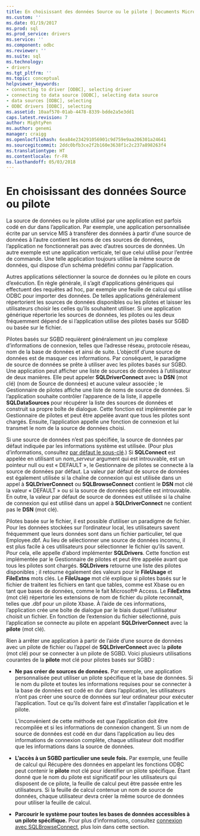```yaml
---
title: En choisissant des données Source ou le pilote | Documents Microsoft
ms.custom: ''
ms.date: 01/19/2017
ms.prod: sql
ms.prod_service: drivers
ms.service: ''
ms.component: odbc
ms.reviewer: ''
ms.suite: sql
ms.technology:
- drivers
ms.tgt_pltfrm: ''
ms.topic: conceptual
helpviewer_keywords:
- connecting to driver [ODBC], selecting driver
- connecting to data source [ODBC], selecting data source
- data sources [ODBC], selecting
- ODBC drivers [ODBC], selecting
ms.assetid: 10aaf570-01ab-4478-8339-bdde2a5e3dd1
caps.latest.revision: 7
author: MightyPen
ms.author: genemi
manager: craigg
ms.openlocfilehash: 6ea84e234291056901c9d759e9aa206301a24641
ms.sourcegitcommit: 2ddc0bfb3ce2f2b160e3638f1c2c237a898263f4
ms.translationtype: HT
ms.contentlocale: fr-FR
ms.lasthandoff: 05/03/2018
---
```

# <a name="choosing-a-data-source-or-driver"></a>En choisissant des données Source ou pilote
La source de données ou le pilote utilisé par une application est parfois codé en dur dans l’application. Par exemple, une application personnalisée écrite par un service MIS à transférer des données à partir d’une source de données à l’autre contient les noms de ces sources de données, l’application ne fonctionnerait pas avec d’autres sources de données. Un autre exemple est une application verticale, tel que celui utilisé pour l’entrée de commande. Une telle application toujours utilise la même source de données, qui dispose d’un schéma prédéfini connu par l’application.  
  
 Autres applications sélectionner la source de données ou le pilote en cours d’exécution. En règle générale, il s’agit d’applications génériques qui effectuent des requêtes ad hoc, par exemple une feuille de calcul qui utilise ODBC pour importer des données. De telles applications généralement répertorient les sources de données disponibles ou les pilotes et laisser les utilisateurs choisir les celles qu’ils souhaitent utiliser. Si une application générique répertorie les sources de données, les pilotes ou les deux fréquemment dépend de si l’application utilise des pilotes basés sur SGBD ou basée sur le fichier.  
  
 Pilotes basés sur SGBD requièrent généralement un jeu complexe d’informations de connexion, telles que l’adresse réseau, protocole réseau, nom de la base de données et ainsi de suite. L’objectif d’une source de données est de masquer ces informations. Par conséquent, le paradigme de source de données se prête à utiliser avec les pilotes basés sur SGBD. Une application peut afficher une liste de sources de données à l’utilisateur de deux manières. Elle peut appeler **SQLDriverConnect** avec la **DSN** (mot clé) (nom de Source de données) et aucune valeur associée ; le Gestionnaire de pilotes affiche une liste de noms de source de données. Si l’application souhaite contrôler l’apparence de la liste, il appelle **SQLDataSources** pour récupérer la liste des sources de données et construit sa propre boîte de dialogue. Cette fonction est implémentée par le Gestionnaire de pilotes et peut être appelée avant que tous les pilotes sont chargés. Ensuite, l’application appelle une fonction de connexion et lui transmet le nom de la source de données choisi.  
  
 Si une source de données n’est pas spécifiée, la source de données par défaut indiquée par les informations système est utilisée. (Pour plus d’informations, consultez [par défaut le sous-clé](../../../odbc/reference/install/default-subkey.md).) Si **SQLConnect** est appelée en utilisant un *nom_serveur* argument qui est introuvable, est un pointeur null ou est « DEFAULT », le Gestionnaire de pilotes se connecte à la source de données par défaut. La valeur par défaut de source de données est également utilisée si la chaîne de connexion qui est utilisée dans un appel à **SQLDriverConnect** ou **SQLBrowseConnect** contient le **DSN** mot clé la valeur « DEFAULT » ou si la source de données spécifiée est introuvable. En outre, la valeur par défaut de source de données est utilisée si la chaîne de connexion qui est utilisé dans un appel à **SQLDriverConnect** ne contient pas le **DSN** (mot clé).  
  
 Pilotes basée sur le fichier, il est possible d’utiliser un paradigme de fichier. Pour les données stockées sur l’ordinateur local, les utilisateurs savent fréquemment que leurs données sont dans un fichier particulier, tel que Employee.dbf. Au lieu de sélectionner une source de données inconnu, il est plus facile à ces utilisateurs pour sélectionner le fichier qu’ils savent. Pour cela, elle appelle d’abord implémenter **SQLDrivers**. Cette fonction est implémentée par le Gestionnaire de pilotes et peut être appelée avant que tous les pilotes sont chargés. **SQLDrivers** retourne une liste des pilotes disponibles ; il retourne également des valeurs pour le **FileUsage** et **FileExtns** mots clés. Le **FileUsage** mot clé explique si pilotes basés sur le fichier de traitent les fichiers en tant que tables, comme est Xbase ou en tant que bases de données, comme le fait Microsoft® Access. Le **FileExtns** (mot clé) répertorie les extensions de nom de fichier du pilote reconnaît, telles que .dbf pour un pilote Xbase. À l’aide de ces informations, l’application crée une boîte de dialogue par le biais duquel l’utilisateur choisit un fichier. En fonction de l’extension du fichier sélectionné, puis l’application se connecte au pilote en appelant **SQLDriverConnect** avec la **pilote** (mot clé).  
  
 Rien à arrêter une application à partir de l’aide d’une source de données avec un pilote de fichier ou l’appel de **SQLDriverConnect** avec la **pilote** (mot clé) pour se connecter à un pilote de SGBD. Voici plusieurs utilisations courantes de la **pilote** mot clé pour pilotes basés sur SGBD :  
  
-   **Ne pas créer de sources de données.** Par exemple, une application personnalisée peut utiliser un pilote spécifique et la base de données. Si le nom du pilote et toutes les informations requises pour se connecter à la base de données est codé en dur dans l’application, les utilisateurs n’ont pas créer une source de données sur leur ordinateur pour exécuter l’application. Tout ce qu’ils doivent faire est d’installer l’application et le pilote.  
  
     L’inconvénient de cette méthode est que l’application doit être recompilée et si les informations de connexion changent. Si un nom de source de données est codé en dur dans l’application au lieu des informations de connexion complète, chaque utilisateur doit modifier que les informations dans la source de données.  
  
-   **L’accès à un SGBD particulier une seule fois.** Par exemple, une feuille de calcul qui Récupère des données en appelant les fonctions ODBC peut contenir le **pilote** mot clé pour identifier un pilote spécifique. Étant donné que le nom du pilote est significatif pour les utilisateurs qui disposent de ce pilote, la feuille de calcul peut être passée entre les utilisateurs. Si la feuille de calcul contenue un nom de source de données, chaque utilisateur devra créer la même source de données pour utiliser la feuille de calcul.  
  
-   **Parcourir le système pour toutes les bases de données accessibles à un pilote spécifique.** Pour plus d’informations, consultez [connexion avec SQLBrowseConnect](../../../odbc/reference/develop-app/connecting-with-sqlbrowseconnect.md), plus loin dans cette section.
